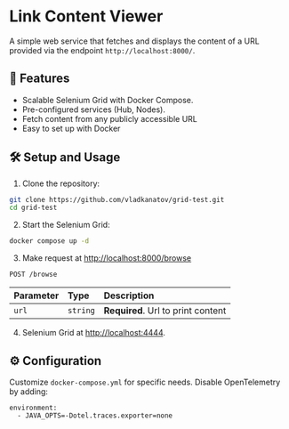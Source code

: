 Link Content Viewer
===================

A simple web service that fetches and displays the content of a URL provided via the endpoint `http://localhost:8000/`.


🚀 Features
-----------

*   Scalable Selenium Grid with Docker Compose.
*   Pre-configured services (Hub, Nodes).
*   Fetch content from any publicly accessible URL
*   Easy to set up with Docker

🛠 Setup and Usage
------------------

1.  Clone the repository:
```bash
git clone https://github.com/vladkanatov/grid-test.git
cd grid-test
```
    
2.  Start the Selenium Grid:
```bash
docker compose up -d
```

3.  Make request at [http://localhost:8000/browse](http://localhost:8000/browse)

```http
POST /browse
```

| Parameter | Type     | Description                |
| :-------- | :------- | :------------------------- |
| `url` | `string` | **Required**. Url to print content |


    
4. Selenium Grid at [http://localhost:4444](http://localhost:4444).

⚙️ Configuration
----------------

Customize `docker-compose.yml` for specific needs. Disable OpenTelemetry by adding:

    environment:
      - JAVA_OPTS=-Dotel.traces.exporter=none
